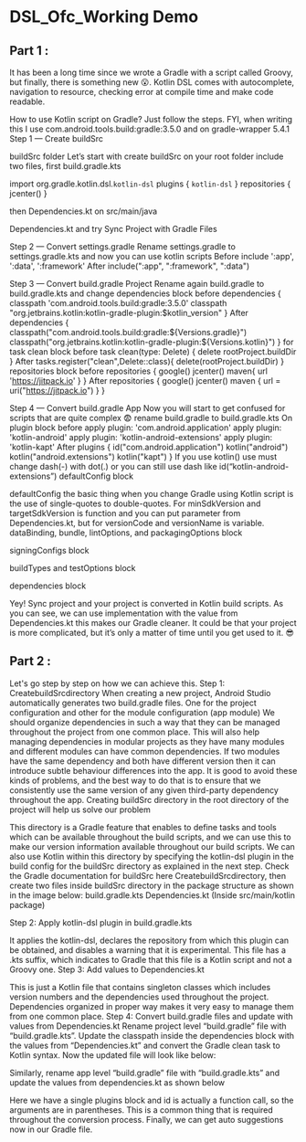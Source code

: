 # DSL_Ofc_Working Demo

Part 1 :
------------------------------------------------------------------------------------------------
It has been a long time since we wrote a Gradle with a script called Groovy, but finally, there is something new 😮.
Kotlin DSL comes with autocomplete, navigation to resource, checking error at compile time and make code readable. 

How to use Kotlin script on Gradle? Just follow the steps.
FYI, when writing this I use com.android.tools.build:gradle:3.5.0 and on gradle-wrapper 5.4.1
Step 1 — Create buildSrc

buildSrc folder
Let’s start with create buildSrc on your root folder include two files, first build.gradle.kts

import org.gradle.kotlin.dsl.`kotlin-dsl`
plugins {
    `kotlin-dsl`
}
repositories {
    jcenter()
}

then Dependencies.kt on src/main/java

Dependencies.kt
and try Sync Project with Gradle Files

Step 2 — Convert settings.gradle
Rename settings.gradle to settings.gradle.kts and now you can use kotlin scripts
Before
include ':app', ':data', ':framework'
After
include(":app", ":framework", ":data")


Step 3 — Convert build.gradle Project
Rename again build.gradle to build.gradle.kts and change dependencies block before
dependencies {
    classpath 'com.android.tools.build:gradle:3.5.0'
    classpath "org.jetbrains.kotlin:kotlin-gradle-plugin:$kotlin_version"
}
After
dependencies {
    classpath("com.android.tools.build:gradle:${Versions.gradle}")
    classpath("org.jetbrains.kotlin:kotlin-gradle-plugin:${Versions.kotlin}")
}
for task clean block before
task clean(type: Delete) {
    delete rootProject.buildDir
}
After
tasks.register("clean",Delete::class){
    delete(rootProject.buildDir)
}
repositories block before
repositories {
    google()
    jcenter()
    maven{ url 'https://jitpack.io' }
}
After
repositories {
    google()
    jcenter()
    maven { url = uri("https://jitpack.io") }
}


Step 4 — Convert build.gradle App
Now you will start to get confused for scripts that are quite complex 😨 rename build.gradle to build.gradle.kts
On plugin block before
apply plugin: 'com.android.application'
apply plugin: 'kotlin-android'
apply plugin: 'kotlin-android-extensions'
apply plugin: 'kotlin-kapt'
After
plugins {
    id("com.android.application")
    kotlin("android")
    kotlin("android.extensions")
    kotlin("kapt")
}
If you use kotlin() use must change dash(-) with dot(.) or you can still use dash like id(“kotlin-android-extensions”)
defaultConfig block

defaultConfig
the basic thing when you change Gradle using Kotlin script is the use of single-quotes to double-quotes. For minSdkVersion and targetSdkVersion is function and you can put parameter from Dependencies.kt, but for versionCode and versionName is variable.
dataBinding, bundle, lintOptions, and packagingOptions block

signingConfigs block

buildTypes and testOptions block

dependencies block

Yey! Sync project and your project is converted in Kotlin build scripts. As you can see, we can use implementation with the value from Dependencies.kt this makes our Gradle cleaner.
It could be that your project is more complicated, but it’s only a matter of time until you get used to it. 😎


Part 2 :
-----------------------------------------------------------------------------------------------

 Let's go step by step on how we can achieve this.
Step 1: CreatebuildSrcdirectory
When creating a new project, Android Studio automatically generates two build.gradle files. One for the project configuration and other for the module configuration (app module)
We should organize dependencies in such a way that they can be managed throughout the project from one common place. This will also help managing dependencies in modular projects as they have many modules and different modules can have common dependencies. If two modules have the same dependency and both have different version then it can introduce subtle behaviour differences into the app. It is good to avoid these kinds of problems, and the best way to do that is to ensure that we consistently use the same version of any given third-party dependency throughout the app.
Creating buildSrc directory in the root directory of the project will help us solve our problem

This directory is a Gradle feature that enables to define tasks and tools which can be available throughout the build scripts, and we can use this to make our version information available throughout our build scripts. We can also use Kotlin within this directory by specifying the kotlin-dsl plugin in the build config for the buildSrc directory as explained in the next step.
Check the Gradle documentation for buildSrc here
CreatebuildSrcdirectory, then create two files inside buildSrc directory in the package structure as shown in the image below:
build.gradle.kts
Dependencies.kt (Inside src/main/kotlin package)

Step 2: Apply kotlin-dsl plugin in build.gradle.kts

It applies the kotlin-dsl, declares the repository from which this plugin can be obtained, and disables a warning that it is experimental.
This file has a .kts suffix, which indicates to Gradle that this file is a Kotlin script and not a Groovy one.
Step 3: Add values to Dependencies.kt

This is just a Kotlin file that contains singleton classes which includes version numbers and the dependencies used throughout the project. Dependencies organized in proper way makes it very easy to manage them from one common place.
Step 4: Convert build.gradle files and update with values from Dependencies.kt
Rename project level “build.gradle” file with “build.gradle.kts”. Update the classpath inside the dependencies block with the values from “Dependencies.kt” and convert the Gradle clean task to Kotlin syntax. Now the updated file will look like below:

Similarly, rename app level “build.gradle” file with “build.gradle.kts” and update the values from dependencies.kt as shown below

Here we have a single plugins block and id is actually a function call, so the arguments are in parentheses. This is a common thing that is required throughout the conversion process.
Finally, we can get auto suggestions now in our Gradle file.
